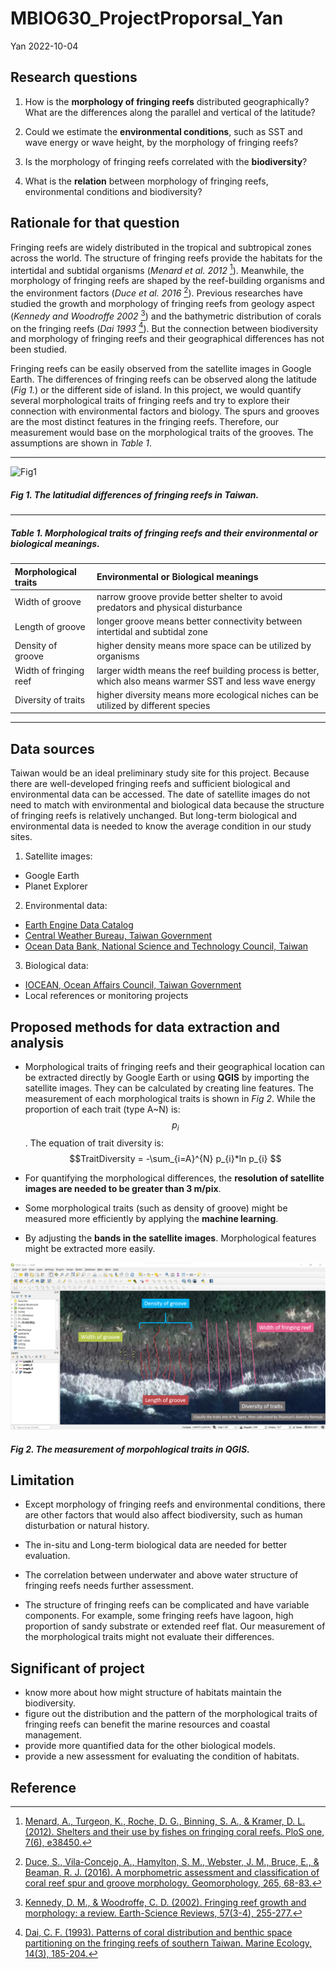 MBIO630_ProjectProporsal_Yan
================
Yan
2022-10-04

## Research questions

1.  How is the **morphology of fringing reefs** distributed
    geographically? What are the differences along the parallel and
    vertical of the latitude?

2.  Could we estimate the **environmental conditions**, such as SST and
    wave energy or wave height, by the morphology of fringing reefs?

3.  Is the morphology of fringing reefs correlated with the
    **biodiversity**?

4.  What is the **relation** between morphology of fringing reefs,
    environmental conditions and biodiversity?

## Rationale for that question

Fringing reefs are widely distributed in the tropical and subtropical
zones across the world. The structure of fringing reefs provide the
habitats for the intertidal and subtidal organisms (*Menard et al. 2012*
[^1]). Meanwhile, the morphology of fringing reefs are shaped by the
reef-building organisms and the environment factors (*Duce et al. 2016*
[^2]). Previous researches have studied the growth and morphology of
fringing reefs from geology aspect (*Kennedy and Woodroffe 2002* [^3])
and the bathymetric distribution of corals on the fringing reefs (*Dai
1993* [^4]). But the connection between biodiversity and morphology of
fringing reefs and their geographical differences has not been studied.

Fringing reefs can be easily observed from the satellite images in
Google Earth. The differences of fringing reefs can be observed along
the latitude (*Fig 1.*) or the different side of island. In this
project, we would quantify several morphological traits of fringing
reefs and try to explore their connection with environmental factors and
biology. The spurs and grooves are the most distinct features in the
fringing reefs. Therefore, our measurement would base on the
morphological traits of the grooves. The assumptions are shown in *Table
1*.

------------------------------------------------------------------------

![Fig1](data/Fig1.png)

##### Fig 1. The latitudial differences of fringing reefs in Taiwan.

------------------------------------------------------------------------

##### Table 1. Morphological traits of fringing reefs and their environmental or biological meanings.

| Morphological traits   | Environmental or Biological meanings                                                                     |
|:-----------------------|:---------------------------------------------------------------------------------------------------------|
| Width of groove        | narrow groove provide better shelter to avoid predators and physical disturbance                         |
| Length of groove       | longer groove means better connectivity between intertidal and subtidal zone                             |
| Density of groove      | higher density means more space can be utilized by organisms                                             |
| Width of fringing reef | larger width means the reef building process is better, which also means warmer SST and less wave energy |
| Diversity of traits    | higher diversity means more ecological niches can be utilized by different species                       |

------------------------------------------------------------------------

## Data sources

Taiwan would be an ideal preliminary study site for this project.
Because there are well-developed fringing reefs and sufficient
biological and environmental data can be accessed. The date of satellite
images do not need to match with environmental and biological data
because the structure of fringing reefs is relatively unchanged. But
long-term biological and environmental data is needed to know the
average condition in our study sites.

1.  Satellite images:

-   Google Earth
-   Planet Explorer

2.  Environmental data:

-   [Earth Engine Data
    Catalog](https://developers.google.com/earth-engine/datasets/catalog)
-   [Central Weather Bureau, Taiwan
    Government](https://www.cwb.gov.tw/V8/C/)
-   [Ocean Data Bank, National Science and Technology Council,
    Taiwan](https://www.odb.ntu.edu.tw/)

3.  Biological data:

-   [IOCEAN, Ocean Affairs Council, Taiwan
    Government](https://iocean.oca.gov.tw/iOceanMap/map.aspx)
-   Local references or monitoring projects

## Proposed methods for data extraction and analysis

-   Morphological traits of fringing reefs and their geographical
    location can be extracted directly by Google Earth or using **QGIS**
    by importing the satellite images. They can be calculated by
    creating line features. The measurement of each morphological traits
    is shown in *Fig 2*. While the proportion of each trait (type A\~N)
    is: $$p_{i}$$. The equation of trait diversity is:
    $$TraitDiversity = -\sum_{i=A}^{N} p_{i}*ln p_{i} $$

-   For quantifying the morphological differences, the **resolution of
    satellite images are needed to be greater than 3 m/pix**.

-   Some morphological traits (such as density of groove) might be
    measured more efficiently by applying the **machine learning**.

-   By adjusting the **bands in the satellite images**. Morphological
    features might be extracted more easily.

![Fig2](data/Fig2.png)

##### Fig 2. The measurement of morpohlogical traits in QGIS.

## Limitation

-   Except morphology of fringing reefs and environmental conditions,
    there are other factors that would also affect biodiversity, such as
    human disturbation or natural history.

-   The in-situ and Long-term biological data are needed for better
    evaluation.

-   The correlation between underwater and above water structure of
    fringing reefs needs further assessment.

-   The structure of fringing reefs can be complicated and have variable
    components. For example, some fringing reefs have lagoon, high
    proportion of sandy substrate or extended reef flat. Our measurement
    of the morphological traits might not evaluate their differences.

## Significant of project

-   know more about how might structure of habitats maintain the
    biodiversity.
-   figure out the distribution and the pattern of the morphological
    traits of fringing reefs can benefit the marine resources and
    coastal management.
-   provide more quantified data for the other biological models.
-   provide a new assessment for evaluating the condition of habitats.

## Reference

[^1]: [Menard, A., Turgeon, K., Roche, D. G., Binning, S. A., & Kramer,
    D. L. (2012). Shelters and their use by fishes on fringing coral
    reefs. PloS one, 7(6),
    e38450.](https://doi.org/10.1371/journal.pone.0038450)

[^2]: [Duce, S., Vila-Concejo, A., Hamylton, S. M., Webster, J. M.,
    Bruce, E., & Beaman, R. J. (2016). A morphometric assessment and
    classification of coral reef spur and groove morphology.
    Geomorphology, 265,
    68-83.](https://doi.org/10.1016/j.geomorph.2016.04.018)

[^3]: [Kennedy, D. M., & Woodroffe, C. D. (2002). Fringing reef growth
    and morphology: a review. Earth-Science Reviews, 57(3-4),
    255-277.](https://doi.org/10.1016/S0012-8252(01)00077-0)

[^4]: [Dai, C. F. (1993). Patterns of coral distribution and benthic
    space partitioning on the fringing reefs of southern Taiwan. Marine
    Ecology, 14(3),
    185-204.](https://doi.org/10.1111/j.1439-0485.1993.tb00479.x)
